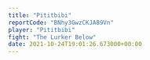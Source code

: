 ```yaml
---
title: "Pititbibi"
reportCode: "BNhy3GwzCKJA89Vn"
player: "Pititbibi"
fight: "The Lurker Below"
date: 2021-10-24T19:01:26.673000+00:00
---
```

